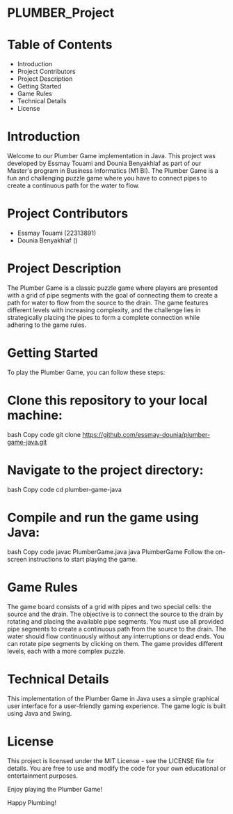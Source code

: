 # PLUMBER_Project

# Table of Contents
- Introduction
- Project Contributors
- Project Description
- Getting Started
- Game Rules
- Technical Details
- License

  
# Introduction
Welcome to our Plumber Game implementation in Java. This project was developed by Essmay Touami and Dounia Benyakhlaf as part of our Master's program in Business Informatics (M1 BI). The Plumber Game is a fun and challenging puzzle game where you have to connect pipes to create a continuous path for the water to flow.

# Project Contributors
- Essmay Touami (22313891)
- Dounia Benyakhlaf ()

# Project Description
The Plumber Game is a classic puzzle game where players are presented with a grid of pipe segments with the goal of connecting them to create a path for water to flow from the source to the drain. The game features different levels with increasing complexity, and the challenge lies in strategically placing the pipes to form a complete connection while adhering to the game rules.

# Getting Started
To play the Plumber Game, you can follow these steps:

# Clone this repository to your local machine:

bash
Copy code
git clone https://github.com/essmay-dounia/plumber-game-java.git

# Navigate to the project directory:
bash
Copy code
cd plumber-game-java

# Compile and run the game using Java:
bash
Copy code
javac PlumberGame.java
java PlumberGame
Follow the on-screen instructions to start playing the game.

# Game Rules
The game board consists of a grid with pipes and two special cells: the source and the drain.
The objective is to connect the source to the drain by rotating and placing the available pipe segments.
You must use all provided pipe segments to create a continuous path from the source to the drain.
The water should flow continuously without any interruptions or dead ends.
You can rotate pipe segments by clicking on them.
The game provides different levels, each with a more complex puzzle.

# Technical Details
This implementation of the Plumber Game in Java uses a simple graphical user interface for a user-friendly gaming experience. The game logic is built using Java and Swing.

# License
This project is licensed under the MIT License - see the LICENSE file for details. You are free to use and modify the code for your own educational or entertainment purposes.

Enjoy playing the Plumber Game!

Happy Plumbing!





